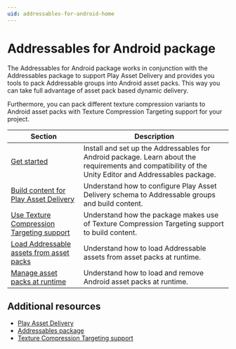 ```yaml
---
uid: addressables-for-android-home
---
```


# Addressables for Android package

The Addressables for Android package works in conjunction with the Addressables package to support Play Asset Delivery and provides you tools to pack Addressable groups into Android asset packs. This way you can take full advantage of asset pack based dynamic delivery.

Furthermore, you can pack different texture compression variants to Android asset packs with Texture Compression Targeting support for your project.

| **Section** | **Description** |
|---|---|
| [Get started](get-started.md) | Install and set up the Addressables for Android package. Learn about the requirements and compatibility of the Unity Editor and Addressables package. |
| [Build content for Play Asset Delivery](build-content.md) | Understand how to configure Play Asset Delivery schema to Addressable groups and build content. |
| [Use Texture Compression Targeting support](texture-compression-targeting.md)| Understand how the package makes use of Texture Compression Targeting support to build content. |
| [Load Addressable assets from asset packs](load-addressable-assets.md)| Understand how to load Addressable assets from asset packs at runtime. |
| [Manage asset packs at runtime](manage-asset-packs-at-runtime.md)| Understand how to load and remove Android asset packs at runtime. |

## Additional resources
* [Play Asset Delivery](https://developer.android.com/guide/playcore/asset-delivery)
* [Addressables package](xref:addressables-home)
* [Texture Compression Targeting support](https://docs.unity3d.com/6000.0/Documentation/Manual/android-distribution-google-play.html#texture-compression-targeting)
